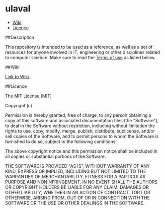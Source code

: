 # ulaval

* [Wiki](https://github.com/malortie/ulaval#wiki)
* [Licence](https://github.com/malortie/ulaval#licence)


##Description

This repository is intended to be used as a reference, as well as a set of resources for anyone involved in IT, engineering or other disciplines related to computer science. Make sure to read the [Terms of use](https://github.com/malortie/ulaval#licence) as listed below.

##Wiki

[Link to Wiki](https://github.com/malortie/ulaval/wiki).

##Licence

The MIT License (MIT)

Copyright (c) <year> <copyright holders>

Permission is hereby granted, free of charge, to any person obtaining a copy
of this software and associated documentation files (the "Software"), to deal
in the Software without restriction, including without limitation the rights
to use, copy, modify, merge, publish, distribute, sublicense, and/or sell
copies of the Software, and to permit persons to whom the Software is
furnished to do so, subject to the following conditions:

The above copyright notice and this permission notice shall be included in
all copies or substantial portions of the Software.

THE SOFTWARE IS PROVIDED "AS IS", WITHOUT WARRANTY OF ANY KIND, EXPRESS OR
IMPLIED, INCLUDING BUT NOT LIMITED TO THE WARRANTIES OF MERCHANTABILITY,
FITNESS FOR A PARTICULAR PURPOSE AND NONINFRINGEMENT. IN NO EVENT SHALL THE
AUTHORS OR COPYRIGHT HOLDERS BE LIABLE FOR ANY CLAIM, DAMAGES OR OTHER
LIABILITY, WHETHER IN AN ACTION OF CONTRACT, TORT OR OTHERWISE, ARISING FROM,
OUT OF OR IN CONNECTION WITH THE SOFTWARE OR THE USE OR OTHER DEALINGS IN
THE SOFTWARE.
